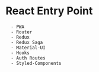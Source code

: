 # React Entry Point

```
  - PWA
  - Router
  - Redux
  - Redux Saga
  - Material-UI
  - Hooks
  - Auth Routes
  - Styled-Components
```
